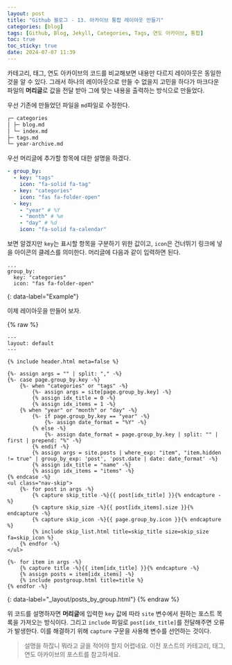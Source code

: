 ```yaml
---
layout: post
title: "Github 블로그 - 13. 아카이브 통합 레이아웃 만들기"
categories: [blog]
tags: [Github, Blog, Jekyll, Categories, Tags, 연도 아카이브, 통합]
toc: true
toc_sticky: true
date: 2024-07-07 11:39
---
```


카테고리, 태그, 연도 아카이브의 코드를 비교해보면 내용만 다르지 레이아웃은 동일한 것을 알 수 있다. 그래서 하나의 레이아웃으로 만들 수 없을지 고민을 하다가 마크다운 파일의 **머리글**로 값을 전달 받아 그에 맞는 내용을 출력하는 방식으로 만들었다.

우선 기존에 만들었던 파일을 `md`파일로 수정한다.

```bash
┌─ categories
│ ├─ blog.md
│ └─ index.md
├─ tags.md
└─ year-archive.md
```

우선 머리글에 추가할 항목에 대한 설명을 하겠다.

```yml
- group_by:
  - key: "tags"
    icon: "fa-solid fa-tag"
  - key: "categories"
    icon: "fas fa-folder-open"
  - key:
    - "year" # %Y
    - "month" # %m
    - "day" # %d
    icon: "fa-solid fa-calendar"
```

보면 알겠지만 `key`는 표시할 항목을 구분하기 위한 값이고, `icon`은 건너뛰기 링크에 넣을 아이콘의 클레스를 의미한다. 머리글에 다음과 같이 입력하면 된다.

```
...
group_by:
  key: "categories"
  icon: "fas fa-folder-open"
```
{: data-label="Example"}

이제 레이아웃을 만들어 보자.

{% raw %}
```liquid
---
layout: default
---

{% include header.html meta=false %}

{%- assign args = "" | split: "," -%}
{%- case page.group_by.key -%}
	{%- when "categories" or "tags" -%}
		{%- assign args = site[page.group_by.key] -%}
		{% assign idx_title = 0 -%}
		{% assign idx_items = 1 -%}
	{% when "year" or "month" or "day" -%}
		{%- if page.group_by.key == "year" -%}
			{%- assign date_format = "%Y" -%}
		{% else -%}
			{%- assign date_format = page.group_by.key | split: "" | first | prepend: "%" -%}
		{% endif -%}
		{% assign args = site.posts | where_exp: "item", "item.hidden != true" | group_by_exp: 'post', 'post.date | date: date_format' -%}
		{% assign idx_title = "name" -%}
		{% assign idx_items = "items" -%}
{% endcase -%}
<ul class="nav-skip">
	{%- for post in args -%}
		{% capture skip_title -%}{{ post[idx_title] }}{% endcapture -%}
		{% capture skip_size -%}{{ post[idx_items].size }}{% endcapture -%}
		{% capture skip_icon -%}{{ page.group_by.icon }}{% endcapture %}
		{% include skip_list.html title=skip_title size=skip_size fa=skip_icon %}
	{% endfor -%}
</ul>

{%- for item in args -%}
	{% capture title -%}{{ item[idx_title] }}{% endcapture -%}
	{% assign posts = item[idx_items] -%}
	{% include postgroup.html title=title %}
{% endfor -%}
```
{: data-label="_layout/posts_by_group.html"}
{% endraw %}

위 코드를 설명하자면 **머리글**에 입력한 `key` 값에 따라 `site` 변수에서 원하는 포스트 목록을 가져오는 방식이다. 그리고 `include` 파일로 `post[idx_title]`를 전달해주면 오류가 발생한다. 이를 해결하기 위해 `capture` 구문을 사용해 변수를 선언하는 것이다.

> 설명을 하잖니 뭐라고 글을 적어야 할지 어렵네요. 이전 포스트의 카테고리, 태그, 연도 아카이브의 포스트를 참고하세요.
